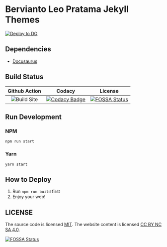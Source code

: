 # Bervianto Leo Pratama Jekyll Themes

[![Deploy to DO](https://mp-assets1.sfo2.digitaloceanspaces.com/deploy-to-do/do-btn-blue.svg)](https://cloud.digitalocean.com/apps/new?repo=https://github.com/berviantoleo/berviantoleo.github.io/tree/development)

## Dependencies

- [Docusaurus](https://docusaurus.io/docs)

## Build Status

| Github Action | Codacy | License |
|:-------------:|:------:|:-------:|
| ![Build Site](https://github.com/berviantoleo/berviantoleo.github.io/workflows/Build%20Site/badge.svg) | [![Codacy Badge](https://app.codacy.com/project/badge/Grade/92f9913487b44205aea73f8f5b94a742)](https://www.codacy.com/gh/berviantoleo/berviantoleo.github.io/dashboard?utm_source=github.com&amp;utm_medium=referral&amp;utm_content=berviantoleo/berviantoleo.github.io&amp;utm_campaign=Badge_Grade) | [![FOSSA Status](https://app.fossa.io/api/projects/git%2Bgithub.com%2Fberviantoleo%2Fberviantoleo.github.io.svg?type=shield)](https://app.fossa.io/projects/git%2Bgithub.com%2Fberviantoleo%2Fberviantoleo.github.io?ref=badge_shield) |

## Run Development

### NPM

`npm run start`

### Yarn

`yarn start`

## How to Deploy

1. Run `npm run build` first
2. Enjoy your web!

## LICENSE

The source code is licensed [MIT](http://opensource.org/licenses/mit-license.php). The website content is licensed [CC BY NC SA 4.0](http://creativecommons.org/licenses/by-nc-sa/4.0/).

[![FOSSA Status](https://app.fossa.io/api/projects/git%2Bgithub.com%2Fberviantoleo%2Fberviantoleo.github.io.svg?type=large)](https://app.fossa.io/projects/git%2Bgithub.com%2Fberviantoleo%2Fberviantoleo.github.io?ref=badge_large)
